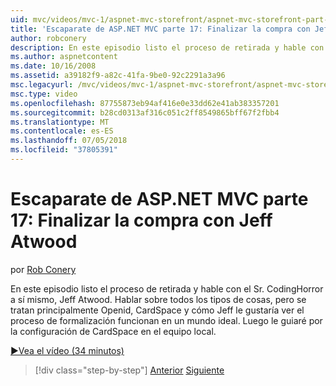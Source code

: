 ```yaml
---
uid: mvc/videos/mvc-1/aspnet-mvc-storefront/aspnet-mvc-storefront-part-17-checkout-with-jeff-atwood
title: 'Escaparate de ASP.NET MVC parte 17: Finalizar la compra con Jeff Atwood | Microsoft Docs'
author: robconery
description: En este episodio listo el proceso de retirada y hable con el Sr. CodingHorror a sí mismo, Jeff Atwood. Hablar sobre todos los tipos de cosas, pero tratan principalmente Ope...
ms.author: aspnetcontent
ms.date: 10/16/2008
ms.assetid: a39182f9-a82c-41fa-9be0-92c2291a3a96
msc.legacyurl: /mvc/videos/mvc-1/aspnet-mvc-storefront/aspnet-mvc-storefront-part-17-checkout-with-jeff-atwood
msc.type: video
ms.openlocfilehash: 87755873eb94af416e0e33dd62e41ab383357201
ms.sourcegitcommit: b28cd0313af316c051c2ff8549865bff67f2fbb4
ms.translationtype: MT
ms.contentlocale: es-ES
ms.lasthandoff: 07/05/2018
ms.locfileid: "37805391"
---
```

<a name="aspnet-mvc-storefront-part-17-checkout-with-jeff-atwood"></a>Escaparate de ASP.NET MVC parte 17: Finalizar la compra con Jeff Atwood
====================
por [Rob Conery](https://github.com/robconery)

En este episodio listo el proceso de retirada y hable con el Sr. CodingHorror a sí mismo, Jeff Atwood. Hablar sobre todos los tipos de cosas, pero se tratan principalmente Openid, CardSpace y cómo Jeff le gustaría ver el proceso de formalización funcionan en un mundo ideal. Luego le guiaré por la configuración de CardSpace en el equipo local.

[&#9654;Vea el vídeo (34 minutos)](https://channel9.msdn.com/Blogs/ASP-NET-Site-Videos/aspnet-mvc-storefront-part-17-checkout-with-jeff-atwood)

> [!div class="step-by-step"]
> [Anterior](aspnet-mvc-storefront-part-16-membership-redo-with-openid.md)
> [Siguiente](aspnet-mvc-storefront-part-18-creating-an-experience.md)
